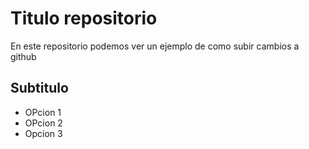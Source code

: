 # Titulo repositorio
En este repositorio podemos ver un ejemplo de como subir cambios a github
## Subtitulo
* OPcion 1
* OPcion 2
* Opcion 3